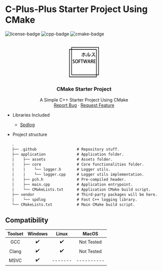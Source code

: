 # C-Plus-Plus Starter Project Using CMake
![license-badge] ![cpp-badge] ![cmake-badge]
<!-- PROJECT LOGO -->
<br />
<div align="center">
  <a href="https://github.com/thiago-rezende/cmake-starter-project">
    <img src=".github/logo.png" alt="Logo" width="100" height="100">
  </a>

  <h3 align="center">CMake Starter Project</h3>
  <p align="center">
    A Simple C++ Starter Project Using CMake
    <br />
    <a href="https://github.com/thiago-rezende/cmake-starter-project/issues">Report Bug</a>
    ·
    <a href="https://github.com/thiago-rezende/cmake-starter-project/issues">Request Feature</a>
  </p>
</div>

 - Libraries Included
    - [Spdlog][spdlog-url]

 - Project structure
 ```
    .
    ├── .github                  # Repository stuff.
    ├── application              # Application folder.
    |    ├── assets              # Assets folder.
    |    ├── core                # Core functionalities folder.
    |    |    └── logger.h       # Logger utils.
    |    |    └── logger.cpp     # Logger utils implementation.
    |    ├── pch.h               # Pre-compiled header.
    |    ├── main.cpp            # Application entrypoint.
    |    └── CMakeLists.txt      # Application CMake build script.
    ├── vendor                   # Third-party packages will be here.
    |    └── spdlog              # Fast C++ logging library.
    └── CMakeLists.txt           # Main CMake build script.
```
 ## Compatibility

 | Toolset | Windows |  Linux  |   MacOS    |
 | :-----: | :-----: | :-----: | :--------: |
 |   GCC   |    ✔️    |    ✔️    | Not Tested |
 |  Clang   |    ✔️    |    ✔️    | Not Tested |
 |  MSVC   |    ✔️    | ------- | ---------- |

<!-- Links -->
[cmake-url]: https://cmake.org/
[spdlog-url]: https://github.com/gabime/spdlog

<!-- Badges -->
[license-badge]: https://img.shields.io/badge/license-MIT-blue.svg?style=flat-square
[cmake-badge]: https://img.shields.io/badge/CMake-3.16.0-blueviolet.svg?style=flat-square
[cpp-badge]: https://img.shields.io/badge/C++-17-orange.svg?style=flat-square
